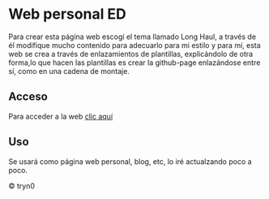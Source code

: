 # Web personal ED
Para crear esta página web escogí el tema llamado Long Haul, a través de él modifique mucho contenido para adecuarlo para mi estilo y para mí, esta web se crea a través de enlazamientos de plantillas, explicándolo de otra forma,lo que hacen las plantillas es crear la github-page enlazándose entre sí, como en una cadena de montaje.

## Acceso
Para acceder a la web [clic aquí](http://tryn0.github.io)
## Uso
Se usará como página web personal, blog, etc, lo iré actualzando poco a poco.

&copy; tryn0
